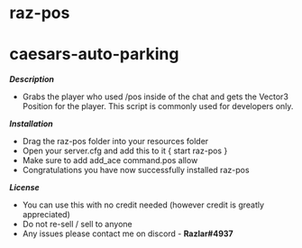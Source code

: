 # raz-pos

# caesars-auto-parking

***Description***
- Grabs the player who used /pos inside of the chat and gets the Vector3 Position for the player. This script is commonly used for developers only.

***Installation***
- Drag the raz-pos folder into your resources folder
- Open your server.cfg and add this to it { start raz-pos }
- Make sure to add add_ace command.pos allow
- Congratulations you have now successfully installed raz-pos 

***License***
- You can use this with no credit needed (however credit is greatly appreciated)
- Do not re-sell / sell to anyone
- Any issues please contact me on discord - **Razlar#4937**
